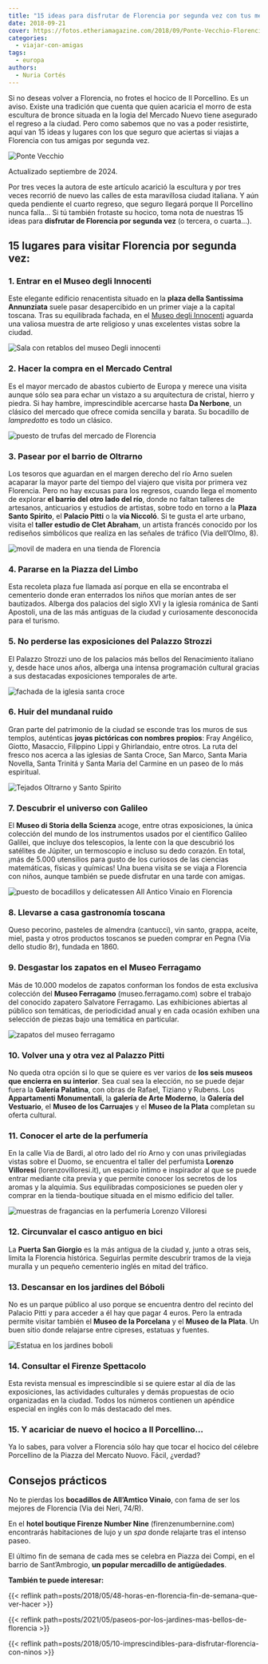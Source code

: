 ```yaml
---
title: "15 ideas para disfrutar de Florencia por segunda vez con tus mejores amigas"
date: 2018-09-21
cover: https://fotos.etheriamagazine.com/2018/09/Ponte-Vecchio-Florencia-Toscana-e1552121783379.jpg
categories: 
  - viajar-con-amigas
tags: 
  - europa
authors: 
  - Nuria Cortés
---
```


Si no deseas volver a Florencia, no frotes el hocico de Il Porcellino. Es un aviso. 
Existe una tradición que cuenta que quien acaricia el morro de esta escultura de bronce 
situada en la logia del Mercado Nuevo tiene asegurado el regreso a la ciudad. Pero como 
sabemos que no vas a poder resistirte, aquí van 15 ideas y lugares con los que seguro 
que aciertas si viajas a Florencia con tus amigas por segunda vez. 

![Ponte Vecchio](https://fotos.etheriamagazine.com/2018/09/Ponte-Vecchio-Florencia-Toscana-e1552121783379.jpg "Ponte Vecchio (Florencia). © Enit/ Turismo Italiano")

Actualizado septiembre de 2024. 

Por tres veces la autora de este artículo acarició la escultura y por tres veces 
recorrió de nuevo las calles de esta maravillosa ciudad italiana. Y aún queda pendiente 
el cuarto regreso, que seguro llegará porque Il Porcellino nunca falla… Si tú también 
frotaste su hocico, toma nota de nuestras 15 ideas para **disfrutar de Florencia por 
segunda vez** (o tercera, o cuarta…). 

## 15 lugares para visitar Florencia por segunda vez:

### 1\. Entrar en el Museo degli Innocenti

Este elegante edificio renacentista situado en la **plaza della Santissima Annunziata** 
suele pasar desapercibido en un primer viaje a la capital toscana. Tras su equilibrada 
fachada, en el [Museo degli 
Innocenti](https://www.istitutodeglinnocenti.it/content/museo-degli-innocenti-0) aguarda 
una valiosa muestra de arte religioso y unas excelentes vistas sobre la ciudad. 

![Sala con retablos del museo Degli innocenti](https://fotos.etheriamagazine.com/2018/09/Florencia-degli-innocenti-visittuscany-e1552121810122.jpg "Museo degli Innocenti. © Visit Tuscany")

### 2\. Hacer la compra en el Mercado Central

Es el mayor mercado de abastos cubierto de Europa y merece una visita aunque sólo sea 
para echar un vistazo a su arquitectura de cristal, hierro y piedra. Si hay hambre, 
imprescindible acercarse hasta **Da Nerbone**, un clásico del mercado que ofrece comida 
sencilla y barata. Su bocadillo de _lampredotto_ es todo un clásico. 

![puesto de trufas del mercado de Florencia](https://fotos.etheriamagazine.com/2018/09/Florencia-mercado-nuria-cortes-e1552121832663.jpg "Mercado de Florencia. © Nuria Cortés.")

### 3\. Pasear por el barrio de Oltrarno

Los tesoros que aguardan en el margen derecho del río Arno suelen acaparar la mayor 
parte del tiempo del viajero que visita por primera vez Florencia. Pero no hay excusas 
para los regresos, cuando llega el momento de explorar **el barrio del otro lado del 
río**, donde no faltan talleres de artesanos, anticuarios y estudios de artistas, sobre 
todo en torno a la **Plaza Santo Spirito**, el **Palacio Pitti** o la **via Niccoló**. 
Si te gusta el arte urbano, visita el **taller estudio de Clet Abraham**, un artista 
francés conocido por los rediseños simbólicos que realiza en las señales de tráfico (Via 
dell’Olmo, 8). 

![movil de madera en una tienda de Florencia](https://fotos.etheriamagazine.com/2018/09/Florencia-oltrarno-nuria-cortes-e1552121861922.jpg "Tienda en el barrio de Oltrarno (Florencia). © Nuria Cortés")

### 4\. Pararse en la Piazza del Limbo

Esta recoleta plaza fue llamada así porque en ella se encontraba el cementerio donde 
eran enterrados los niños que morían antes de ser bautizados. Alberga dos palacios del 
siglo XVI y la iglesia románica de Santi Apostoli, una de las más antiguas de la ciudad 
y curiosamente desconocida para el turismo. 

### 5\. No perderse las exposiciones del Palazzo Strozzi

El Palazzo Strozzi uno de los palacios más bellos del Renacimiento italiano y, desde 
hace unos años, alberga una intensa programación cultural gracias a sus destacadas 
exposiciones temporales de arte. 

![fachada de la iglesia santa croce](https://fotos.etheriamagazine.com/2018/09/Florencia-Santa-croce-pixabay-e1552121900506.jpg "Iglesia de la Santa Croce (Florencia).")

### 6\. Huir del mundanal ruido

Gran parte del patrimonio de la ciudad se esconde tras los muros de sus templos, 
auténticas **joyas pictóricas con nombres propios**: Fray Angélico, Giotto, Masaccio, 
Filippino Lippi y Ghirlandaio, entre otros. La ruta del fresco nos acerca a las iglesias 
de Santa Croce, San Marco, Santa Maria Novella, Santa Trinitá y Santa Maria del Carmine 
en un paseo de lo más espiritual. 

![Tejados Oltrarno y Santo Spirito](https://fotos.etheriamagazine.com/2018/09/Oltrarno-e-Santo-Spirito-Florencia-Toscana-e1552121923335.jpg "Oltrarno y Santo Spirito (Florencia). © Enit/ Turismo Italiano")

### 7\. Descubrir el universo con Galileo

El **Museo di Storia della Scienza** acoge, entre otras exposiciones, la única colección 
del mundo de los instrumentos usados por el científico Galileo Galilei, que incluye dos 
telescopios, la lente con la que descubrió los satélites de Júpiter, un termoscopio e 
incluso su dedo corazón. En total, ¡más de 5.000 utensilios para gusto de los curiosos 
de las ciencias matemáticas, físicas y químicas! Una buena visita se se viaja a 
Florencia con niños, aunque también se puede disfrutar en una tarde con amigas. 

![puesto de bocadillos y delicatessen All Antico Vinaio en Florencia](https://fotos.etheriamagazine.com/2018/09/Florencia-all-antico-vinaio-e1552121942711.jpg "No te pierdas los bocadillos de © All'antico Vinaio.")

### 8\. Llevarse a casa gastronomía toscana

Queso pecorino, pasteles de almendra (cantucci), vin santo, grappa, aceite, miel, pasta 
y otros productos toscanos se pueden comprar en Pegna (Via dello studio 8r), fundada en 
1860. 

### 9\. Desgastar los zapatos en el Museo Ferragamo

Más de 10.000 modelos de zapatos conforman los fondos de esta exclusiva colección del 
**Museo Ferragamo** (museo.ferragamo.com) sobre el trabajo del conocido zapatero 
Salvatore Ferragamo. Las exhibiciones abiertas al público son temáticas, de periodicidad 
anual y en cada ocasión exhiben una selección de piezas bajo una temática en particular. 

![zapatos del museo ferragamo](https://fotos.etheriamagazine.com/2018/09/Florencia-museo-ferragamo-e1552121977863.jpg "En el © Museo Ferragamo se guardan más de 10.000 pares de zapatos.")

### 10\. Volver una y otra vez al Palazzo Pitti

No queda otra opción si lo que se quiere es ver varios de **los seis museos que encierra 
en su interior**. Sea cual sea la elección, no se puede dejar fuera la **Galería 
Palatina**, con obras de Rafael, Tiziano y Rubens. Los **Appartamenti Monumentali**, la 
**galería de Arte Moderno**, la **Galería del Vestuario**, el **Museo de los Carruajes** 
y el **Museo de la Plata** completan su oferta cultural. 

### 11\. Conocer el arte de la perfumería

En la calle Via de Bardi, al otro lado del río Arno y con unas privilegiadas vistas 
sobre el Duomo, se encuentra el taller del perfumista **Lorenzo Villoresi** 
(lorenzovilloresi.it), un espacio íntimo e inspirador al que se puede entrar mediante 
cita previa y que permite conocer los secretos de los aromas y la alquimia. Sus 
equilibradas composiciones se pueden oler y comprar en la tienda-boutique situada en el 
mismo edificio del taller. 

![muestras de fragancias en la perfumería Lorenzo Villoresi](https://fotos.etheriamagazine.com/2018/09/Florencia-perfumeria-lorenzo-villoresi-e1552122007321.jpg "© Perfumería Lorenzo Villoresi (Florencia).")

### 12\. Circunvalar el casco antiguo en bici

La **Puerta San Giorgio** es la más antigua de la ciudad y, junto a otras seis, limita 
la Florencia histórica. Seguirlas permite descubrir tramos de la vieja muralla y un 
pequeño cementerio inglés en mitad del tráfico. 

### 13\. Descansar en los jardines del Bóboli

No es un parque público al uso porque se encuentra dentro del recinto del Palacio Pitti 
y para acceder a él hay que pagar 4 euros. Pero la entrada permite visitar también el 
**Museo de la Porcelana** y el **Museo de la Plata**. Un buen sitio donde relajarse 
entre cipreses, estatuas y fuentes. 

![Estatua en los jardines boboli](https://fotos.etheriamagazine.com/2018/09/florencia-jardines-boboli.jpg "Jardines Bóboli.")

### 14\. Consultar el Firenze Spettacolo

Esta revista mensual es imprescindible si se quiere estar al día de las exposiciones, 
las actividades culturales y demás propuestas de ocio organizadas en la ciudad. Todos 
los números contienen un apéndice especial en inglés con lo más destacado del mes. 

### 15\. Y acariciar de nuevo el hocico a Il Porcellino...

Ya lo sabes, para volver a Florencia sólo hay que tocar el hocico del célebre Porcellino 
de la Piazza del Mercato Nuovo. Fácil, ¿verdad? 

## Consejos prácticos

No te pierdas los **bocadillos de All’Amtico Vinaio**, con fama de ser los mejores de 
Florencia (Via dei Neri, 74/R). 

En el **hotel boutique Firenze Number Nine** (firenzenumbernine.com) encontrarás 
habitaciones de lujo y un _spa_ donde relajarte tras el intenso paseo. 

El último fin de semana de cada mes se celebra en Piazza dei Compi, en el barrio de 
Sant’Ambrogio, **un popular mercadillo de antigüedades**. 

**También te puede interesar:** 

{{< reflink path=posts/2018/05/48-horas-en-florencia-fin-de-semana-que-ver-hacer >}} 

{{< reflink path=posts/2021/05/paseos-por-los-jardines-mas-bellos-de-florencia >}} 

{{< reflink path=posts/2018/05/10-imprescindibles-para-disfrutar-florencia-con-ninos >}}
